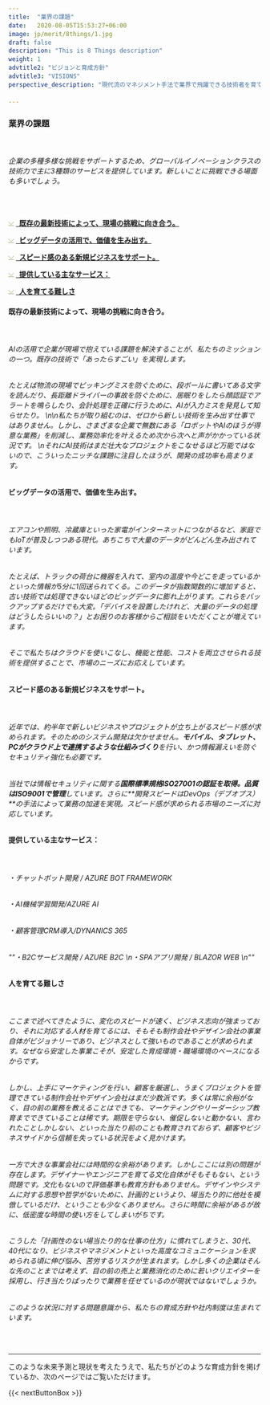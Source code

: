 ```yaml
---
title:  "業界の課題"
date:   2020-08-05T15:53:27+06:00
image: jp/merit/8things/1.jpg
draft: false
description: "This is 8 Things description"
weight: 1
advtitle2: "ビジョンと育成方針"
advtitle3: "VISIONS"
perspective_description: "現代流のマネジメント手法で業界で飛躍できる技術者を育てたい。\nアンダーズは世界中のIT技術を組み合わせて、日本とインドので企業が抱える課題と向き合ってきました。そんな当社の土台にある、ビジョンや育成方針をお伝えします。"

---
```


### **業界の課題**
&nbsp;
###### 企業の多種多様な挑戦をサポートするため、グローバルイノベーションクラスの技術力で主に3種類のサービスを提供しています。新しいことに挑戦できる場面も多いでしょう。
&nbsp;

![Image Not Available](../../ico_arw_page_anchor.webp) [**&nbsp; 既存の最新技術によって、現場の挑戦に向き合う。**](#既存の最新技術によって、現場の挑戦に向き合う。)

![Image Not Available](../../ico_arw_page_anchor.webp) [**&nbsp; ビッグデータの活用で、価値を生み出す。**](#ビッグデータの活用で、価値を生み出す。)

![Image Not Available](../../ico_arw_page_anchor.webp) [**&nbsp; スピード感のある新規ビジネスをサポート。**](#分業化と画一性の弊害)

![Image Not Available](../../ico_arw_page_anchor.webp) [**&nbsp; 提供している主なサービス：**](#提供している主なサービス：)

![Image Not Available](../../ico_arw_page_anchor.webp) [**&nbsp; 人を育てる難しさ**](#人を育てる難しさ)

#### **既存の最新技術によって、現場の挑戦に向き合う。**
&nbsp;
###### AIの活用で企業が現場で抱えている課題を解決することが、私たちのミッションの一つ。既存の技術で「あったらすごい」を実現します。
###### たとえば物流の現場でピッキングミスを防ぐために、段ボールに書いてある文字を読んだり、長距離ドライバーの事故を防ぐために、居眠りをしたら顔認証でアラートを鳴らしたり、会計処理を正確に行うために、AIが入力ミスを発見して知らせたり。 \n\n私たちが取り組むのは、ゼロから新しい技術を生み出す仕事ではありません。しかし、さまざまな企業で無数にある「ロボットやAIのほうが得意な業務」を削減し、業務効率化を叶えるため次から次へと声がかかっている状況です。 \nそれにAI技術はまだ壮大なプロジェクトをこなせるほど万能ではないので、こういったニッチな課題に注目したほうが、開発の成功率も高まります。

#### **ビッグデータの活用で、価値を生み出す。**
&nbsp;
###### エアコンや照明、冷蔵庫といった家電がインターネットにつながるなど、家庭でもIoTが普及しつつある現代。あちこちで大量のデータがどんどん生み出されています。
###### たとえば、トラックの荷台に機器を入れて、室内の温度や今どこを走っているかといった情報が5分に1回送られてくる。このデータが指数関数的に増加すると、古い技術では処理できないほどのビッグデータに膨れ上がります。これらをバックアップするだけでも大変。「デバイスを設置したけれど、大量のデータの処理はどうしたらいいの？」とお困りのお客様からご相談をいただくことが増えています。
###### そこで私たちはクラウドを使いこなし、機能と性能、コストを両立させられる技術を提供することで、市場のニーズにお応えしています。
#### **スピード感のある新規ビジネスをサポート。**
&nbsp;
###### 近年では、約半年で新しいビジネスやプロジェクトが立ち上がるスピード感が求められます。そのためのシステム開発は欠かせません。**モバイル、タブレット、PCがクラウド上で連携するような仕組みづくり**を行い、かつ情報漏えいを防ぐセキュリティ強化も必要です。
###### 当社では情報セキュリティに関する**国際標準規格ISO27001の認証を取得。品質はISO9001で管理**しています。さらに**開発スピードはDevOps（デブオプス）**の手法によって業務の加速を実現。スピード感が求められる市場のニーズに対応しています。 
###### 

#### **提供している主なサービス：**
&nbsp;
###### ・チャットボット開発 / AZURE BOT FRAMEWORK
###### ・AI機械学習開発/AZURE AI 
###### ・顧客管理CRM導入/DYNANICS 365
###### ""・B2Cサービス開発 / AZURE B2C \n・SPAアプリ開発 / BLAZOR WEB \n""

#### **人を育てる難しさ**
&nbsp;
###### ここまで述べてきたように、変化のスピードが速く、ビジネス志向が強まっており、それに対応する人材を育てるには、そもそも制作会社やデザイン会社の事業自体がビジョナリーであり、ビジネスとして強いものであることが求められます。なぜなら安定した事業こそが、安定した育成環境・職場環境のベースになるからです。
###### しかし、上手にマーケティングを行い、顧客を厳選し、うまくプロジェクトを管理できている制作会社やデザイン会社はまだ少数派です。多くは常に余裕がなく、目の前の業務を教えることはできても、マーケティングやリーダーシップ教育までできていることは稀です。期限を守らない、催促しないと動かない、言われたことしかしない、といった当たり前のことも教育されておらず、顧客やビジネスサイドから信頼を失っている状況をよく見かけます。
###### 一方で大きな事業会社には時間的な余裕があります。しかしここには別の問題が存在します。デザイナーやエンジニアを育てる文化自体がそもそもない、という問題です。文化もないので評価基準も教育方針もありません。デザインやシステムに対する思想や哲学がないために、計画的というより、場当たり的に他社を模倣しているだけ、ということも少なくありません。さらに時間に余裕があるが故に、低密度な時間の使い方をしてしまいがちです。
###### こうした「計画性のない場当たり的な仕事の仕方」に慣れてしまうと、30代、40代になり、ビジネスやマネジメントといった高度なコミュニケーションを求められる頃に伸び悩み、苦労するリスクが生まれます。しかし多くの企業はそんな先のことまでは考えず、目の前の売上と業務消化のために若いクリエイターを採用し、行き当たりばったりで業務を任せているのが現状ではないでしょうか。

###### このような状況に対する問題意識から、私たちの育成方針や社内制度は生まれています。
&nbsp;

---
このような未来予測と現状を考えたうえで、私たちがどのような育成方針を掲げているか、次のページではご覧いただけます。

{{< nextButtonBox >}}
